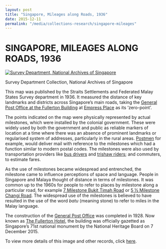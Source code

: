 ```yaml
---
layout: post
title: "Singapore, Mileages along Roads, 1936"
date: 2015-12-11
permalink: "/media/collections-research/singapore-mileages"
---
```




# SINGAPORE, MILEAGES ALONG ROADS, 1936

[![Survey Department, National Archives of Singapore](http://www.nas.gov.sg/blogs/archivistpick/wp-content/uploads/2015/12/2015-12-11-L.jpg)](http://www.nas.gov.sg/archivesonline/maps_building_plans/record-details/f90855b8-115c-11e3-83d5-0050568939ad)

Survey Department Collection, National Archives of Singapore

This map was published by the Straits Settlements and Federated Malay States Survey department in 1936. It measured the distance of key landmarks and districts across Singapore’s main roads, taking the [General Post Office at the Fullerton Building](http://www.nas.gov.sg/archivesonline/photographs/record-details/444e3d7f-1162-11e3-83d5-0050568939ad) at [Empress Place](http://www.nas.gov.sg/archivesonline/photographs/record-details/ae968e85-1161-11e3-83d5-0050568939ad) as its ‘zero-point’.

The points indicated on the map were physically represented by actual milestones, which were installed by the colonial government. These were widely used by both the government and public as reliable markers of location at a time where there was an absence of prominent landmarks or regularised system of addresses, particularly in the rural areas. [Postmen](http://www.nas.gov.sg/archivesonline/photographs/record-details/b8a2c768-1161-11e3-83d5-0050568939ad) for example, would deliver mail with reference to the milestones which had a function similar to modern postal codes. The milestones were also used by transportation providers like [bus drivers](http://www.nas.gov.sg/archivesonline/photographs/record-details/b55e2ffc-1162-11e3-83d5-0050568939ad) and [trishaw riders](http://www.nas.gov.sg/archivesonline/photographs/record-details/4695fe67-1162-11e3-83d5-0050568939ad); and commuters, to estimate fares.

As the use of milestones became widespread and entrenched, the milestone came to influence perceptions of space and language. People in Singapore and Malaya thought of distance in terms of milestones. It was common up to the 1960s for people to refer to places by milestone along a particular road, for example [7 Milestone Bukit Timah Road](http://www.nas.gov.sg/archivesonline/photographs/record-details/5b8e635e-1162-11e3-83d5-0050568939ad) or [5 ½ Milestone Changi Road](http://www.nas.gov.sg/archivesonline/photographs/record-details/b4a7219f-1161-11e3-83d5-0050568939ad). The widespread use of the milestones is believed to have resulted in the use of the word *batu* (meaning stone) to refer to miles in the Malay language.

The construction of the [General Post Office](http://www.nas.gov.sg/archivesonline/photographs/record-details/d31e5208-1161-11e3-83d5-0050568939ad) was completed in 1928. Now known as [The Fullerton Hotel](http://www.nas.gov.sg/archivesonline/photographs/record-details/8418b27e-1162-11e3-83d5-0050568939ad), the building was officially gazetted as Singapore’s 71st national monument by the National Heritage Board on 7 December 2015.

To view more details of this image and other records, click [here](http://www.nas.gov.sg/archivesonline/maps_building_plans/record-details/f90855b8-115c-11e3-83d5-0050568939ad).